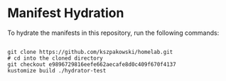 
# Manifest Hydration

To hydrate the manifests in this repository, run the following commands:

```shell

git clone https://github.com/kszpakowski/homelab.git
# cd into the cloned directory
git checkout e9896729816eefe662aecafe8d0c409f670f4137
kustomize build ./hydrator-test
```